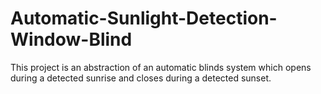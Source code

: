 # Automatic-Sunlight-Detection-Window-Blind
This project is an abstraction of an automatic blinds system which opens during a detected sunrise and closes during a detected sunset.
